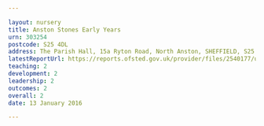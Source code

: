 ```yaml
---

layout: nursery
title: Anston Stones Early Years
urn: 303254
postcode: S25 4DL
address: The Parish Hall, 15a Ryton Road, North Anston, SHEFFIELD, S25 4DL
latestReportUrl: https://reports.ofsted.gov.uk/provider/files/2540177/urn/303254.pdf
teaching: 2
development: 2
leadership: 2
outcomes: 2
overall: 2
date: 13 January 2016

---
```

